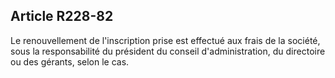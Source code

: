 Article R228-82
----
Le renouvellement de l'inscription prise est effectué aux frais de la société,
sous la responsabilité du président du conseil d'administration, du directoire
ou des gérants, selon le cas.
